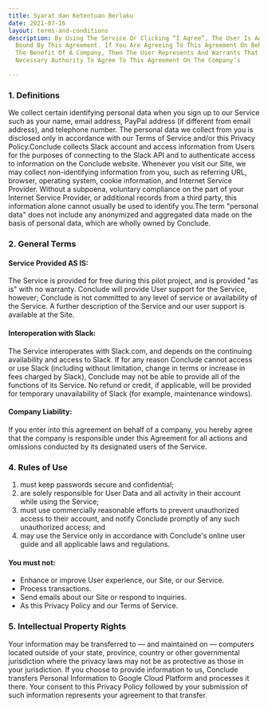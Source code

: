 ```yaml
---
title: Syarat dan Ketentuan Berlaku
date: 2021-07-16
layout: terms-and-conditions
description: By Using The Service Or Clicking “I Agree”, The User Is Agreeing To Be
  Bound By This Agreement. If You Are Agreeing To This Agreement On Behalf Of Or For
  The Benefit Of A Company, Then The User Represents And Warrants That It Has The
  Necessary Authority To Agree To This Agreement On The Company’s

---
```

### 1. Definitions
We collect certain identifying personal data when you sign up to our Service such as your name, email address, PayPal address (if different from email address), and telephone number. The personal data we collect from you is disclosed only in accordance with our Terms of Service and/or this Privacy Policy.Conclude collects Slack account and access information from Users for the purposes of connecting to the Slack API and to authenticate access to information on the Conclude website. Whenever you visit our Site, we may collect non-identifying information from you, such as referring URL, browser, operating system, cookie information, and Internet Service Provider. Without a subpoena, voluntary compliance on the part of your Internet Service Provider, or additional records from a third party, this information alone cannot usually be used to identify you.The term "personal data" does not include any anonymized and aggregated data made on the basis of personal data, which are wholly owned by Conclude.

### 2. General Terms

#### Service Provided AS IS:
The Service is provided for free during this pilot project, and is provided "as is" with no warranty. Conclude will provide User support for the Service, however; Conclude is not committed to any level of service or availability of the Service. A further description of the Service and our user support is available at the Site.

#### Interoperation with Slack:
The Service interoperates with Slack.com, and depends on the continuing availability and access to Slack. If for any reason Conclude cannot access or use Slack (including without limitation, change in terms or increase in fees charged by Slack), Conclude may not be able to provide all of the functions of its Service. No refund or credit, if applicable, will be provided for temporary unavailability of Slack (for example, maintenance windows).

#### Company Liability:
If you enter into this agreement on behalf of a company, you hereby agree that the company is responsible under this Agreement for all actions and omissions conducted by its designated users of the Service.

### 4. Rules of Use
1. must keep passwords secure and confidential;
2. are solely responsible for User Data and all activity in their account while using the Service;
3. must use commercially reasonable efforts to prevent unauthorized access to their account, and notify Conclude promptly of any such unauthorized access; and
4. may use the Service only in accordance with Conclude's online user guide and all applicable laws and regulations.

#### You must not:
* Enhance or improve User experience, our Site, or our Service.
* Process transactions.
* Send emails about our Site or respond to inquiries.
* As this Privacy Policy and our Terms of Service.

### 5. Intellectual Property Rights
Your information may be transferred to — and maintained on — computers located outside of your state, province, country or other governmental jurisdiction where the privacy laws may not be as protective as those in your jurisdiction. If you choose to provide information to us, Conclude transfers Personal Information to Google Cloud Platform and processes it there. Your consent to this Privacy Policy followed by your submission of such information represents your agreement to that transfer.